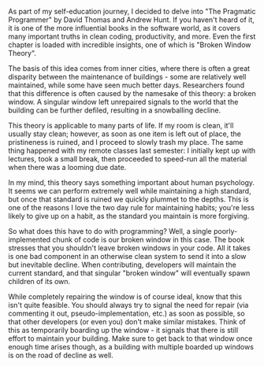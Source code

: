 As part of my self-education journey, I decided to delve into "The Pragmatic Programmer" by David Thomas and Andrew Hunt. If you haven't heard of it, it is one of the more influential books in the software world, as it covers many important truths in clean coding, productivity, and more. Even the first chapter is loaded with incredible insights, one of which is "Broken Window Theory".

The basis of this idea comes from inner cities, where there is often a great disparity between the maintenance of buildings - some are relatively well maintained, while some have seen much better days. Researchers found that this difference is often caused by the namesake of this theory: a broken window. A singular window left unrepaired signals to the world that the building can be further defiled, resulting in a snowballing decline.

This theory is applicable to many parts of life. If my room is clean, it'll usually stay clean; however, as soon as one item is left out of place, the pristineness is ruined, and I proceed to slowly trash my place. The same thing happened with my remote classes last semester: I initially kept up with lectures, took a small break, then proceeded to speed-run all the material when there was a looming due date. 

In my mind, this theory says something important about human psychology. It seems we can perform extremely well while maintaining a high standard, but once that standard is ruined we quickly plummet to the depths. This is one of the reasons I love the two day rule for maintaining habits; you're less likely to give up on a habit, as the standard you maintain is more forgiving.

So what does this have to do with programming? Well, a single poorly-implemented chunk of code is our broken window in this case. The book stresses that you shouldn't leave broken windows in your code. All it takes is one bad component in an otherwise clean system to send it into a slow but inevitable decline. When contributing, developers will maintain the current standard, and that singular "broken window" will eventually spawn children of its own.

While completely repairing the window is of course ideal, know that this isn't quite feasible. You should always try to signal the need for repair (via commenting it out, pseudo-implementation, etc.) as soon as possible, so that other developers (or even you) don't make similar mistakes. Think of this as temporarily boarding up the window - it signals that there is still effort to maintain your building. Make sure to get back to that window once enough time arises though, as a building with multiple boarded up windows is on the road of decline as well.